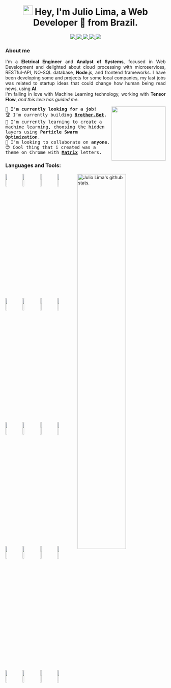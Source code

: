 <h1 align="center">
  <img src="https://emojis.slackmojis.com/emojis/images/1531849430/4246/blob-sunglasses.gif?1531849430" width="30"/> 
  Hey, I'm Julio Lima, a Web Developer 🚀 from Brazil.
</h1>
<p align="center">
  <a href="mailto:juliocflima@gmail.com">
    <img src="https://img.shields.io/badge/e‑mail-D14836.svg?style=for-the-badge&logo=GMail&logoColor=white"/>
  </a>
  <a href="https://instagram.com/julio.flima">
    <img src="https://img.shields.io/badge/instagram-E4405F.svg?style=for-the-badge&logo=instagram&logoColor=white"/>
  </a>
  <a href="https://www.linkedin.com/in/julioflima">
    <img src="https://img.shields.io/badge/linkedin-0077B5.svg?style=for-the-badge&logo=linkedin&logoColor=white"/>  
  </a>
  <a href="https://t.me/julioflima/">
    <img src="https://img.shields.io/badge/-Telegram-1ca0f1?style=for-the-badge&Color=1ca0f1&logo=telegram&logoColor=white"/>
  </a>
  <a href="https://api.whatsapp.com/send?phone=5585998614541&text=Hello%20Web%20Developer!">
    <img src="https://img.shields.io/badge/-WhatsApp-01e675?style=for-the-badge&Color=01e675&logo=whatsapp&logoColor=white"/>
  </a>
</p>

### About me
<div style='text-align: justify' >
  I'm a <strong>Eletrical Engineer</strong> and <strong>Analyst of Systems</strong>, focused in Web Development and delighted about cloud processing with microservices, RESTful-API, NO-SQL database, <strong>Node</strong>.js, and frontend frameworks. I have been developing some and projects for some local companies, my last jobs was related to startup ideas that could change how human being read news, using <strong>AI</strong>.
</div>
<div style='text-align: justify' >
  I'm falling in love with Machine Learning technology, working with <strong>Tensor Flow</strong>, <i>and this love has guided me</i>.
</div>

<a href="https://en.wikipedia.org/wiki/Particle_swarm_optimization/"><img src="https://upload.wikimedia.org/wikipedia/commons/e/ec/ParticleSwarmArrowsAnimation.gif" align="right" height="170" /></a>

<p align="left"> <samp>
👀 <strong>I’m currently looking for a job!</strong><br>
🏆 I’m currently building <strong><a href="https://github.com/juloko/brother.bet">Brother.Bet</a></strong>.<br>
🌱 I’m currently learning to create a machine learning, choosing the hidden layers using <strong>Particle Swarm Optimization</strong>.<br>
👯 I’m looking to collaborate on <strong>anyone</strong>.<br>
😍 Cool thing that i created was a theme on Chrome with  <strong><a href="https://github.com/juloko/matrix-effect">Matrix</a></strong> letters.<br>
</p>

### Languages and Tools:
<div>
  <!-- Your github readme stats: https://github.com/anuraghazra/github-readme-stats -->
  <span>
    <img width="55%" align="right" alt="Julio Lima's github stats." 
         src="https://github-readme-stats.vercel.app/api?username=juloko&show_icons=true&hide_border=true" />
  </span>
  
  <!-- You can use this sites to get logos: https://www.vectorlogo.zone or https://simpleicons.org/ -->
  <span>
    <img width="10%" src="https://www.vectorlogo.zone/logos/javascript/javascript-ar21.svg">
    <img width="10%" src="https://www.vectorlogo.zone/logos/w3_html5/w3_html5-ar21.svg">
    <img width="10%" src="https://www.vectorlogo.zone/logos/netlifyapp_watercss/netlifyapp_watercss-ar21.svg">
    <img width="10%" src="https://www.vectorlogo.zone/logos/dotnet/dotnet-ar21.svg">
    <br />
    <img width="10%" src="https://www.vectorlogo.zone/logos/nodejs/nodejs-ar21.svg">
    <img width="10%" src="https://www.vectorlogo.zone/logos/expressjs/expressjs-ar21.svg">
    <img width="10%" src="https://www.vectorlogo.zone/logos/reactjs/reactjs-ar21.svg">
    <img width="10%" src="https://www.vectorlogo.zone/logos/microsoft_vb/microsoft_vb-ar21.svg">
    <br />
    <img width="10%" src="https://www.vectorlogo.zone/logos/tensorflow/tensorflow-ar21.svg">
    <img width="10%" src="https://www.vectorlogo.zone/logos/firebase/firebase-ar21.svg">
    <img width="10%" src="https://www.vectorlogo.zone/logos/google_cloud/google_cloud-ar21.svg">
    <img width="10%" src="https://www.vectorlogo.zone/logos/algorithmia/algorithmia-ar21.svg">
    <br />
    <img width="10%" src="https://www.vectorlogo.zone/logos/js_webpack/js_webpack-ar21.svg">
    <img width="10%" src="https://www.vectorlogo.zone/logos/getbootstrap/getbootstrap-ar21.svg">
    <img width="10%" src="https://www.vectorlogo.zone/logos/sqlite/sqlite-ar21.svg">
    <img width="10%" src="https://www.vectorlogo.zone/logos/heroku/heroku-ar21.svg">
    <br />
    <img width="10%" src="https://www.vectorlogo.zone/logos/gnu_bash/gnu_bash-ar21.svg">
    <img width="10%" src="https://www.vectorlogo.zone/logos/axios/axios-ar21.svg">
    <img width="10%" src="https://www.vectorlogo.zone/logos/yarnpkg/yarnpkg-ar21.svg">
    <img width="10%" src="https://www.vectorlogo.zone/logos/eslint/eslint-ar21.svg">
    <br />
  </span>
</div>

